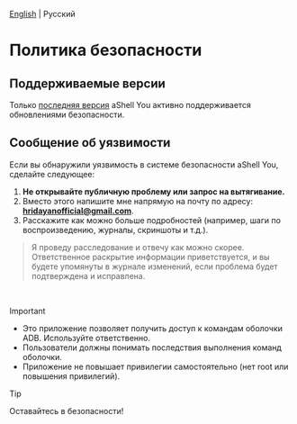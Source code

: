 [English](/SECURITY.md) | Русский

# Политика безопасности

## Поддерживаемые версии

Только [последняя версия](https://github.com/DP-Hridayan/ashellyou/releases/latest) aShell You активно поддерживается обновлениями безопасности.

## Сообщение об уязвимости

Если вы обнаружили уязвимость в системе безопасности aShell You, сделайте следующее:

1. **Не открывайте публичную проблему или запрос на вытягивание.**
2. Вместо этого напишите мне напрямую на почту по адресу: **hridayanofficial@gmail.com**.
3. Расскажите как можно больше подробностей (например, шаги по воспроизведению, журналы, скриншоты и т.д.).

>Я проведу расследование и отвечу как можно скорее. Ответственное раскрытие информации приветствуется, и вы будете упомянуты в журнале изменений, если проблема будет подтверждена и исправлена.

<br/>

>[!IMPORTANT]
>
>- Это приложение позволяет получить доступ к командам оболочки ADB. Используйте ответственно.
>- Пользователи должны понимать последствия выполнения команд оболочки.
>- Приложение не повышает привилегии самостоятельно (нет root или повышения привилегий).

>[!TIP]
>Оставайтесь в безопасности!
